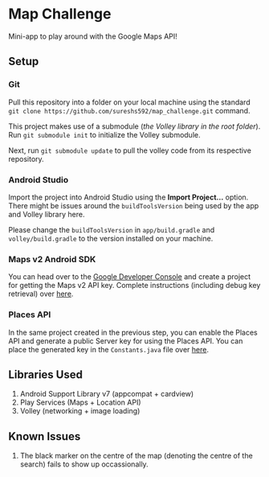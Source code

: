 # Map Challenge
Mini-app to play around with the Google Maps API!

## Setup
### Git
Pull this repository into a folder on your local machine using the standard `git clone https://github.com/sureshs592/map_challenge.git` command.

This project makes use of a submodule (*the Volley library in the root folder*). Run `git submodule init` to initialize the Volley submodule.

Next, run `git submodule update` to pull the volley code from its respective repository.

### Android Studio
Import the project into Android Studio using the **Import Project...** option. There might be issues around the `buildToolsVersion` being used by the app and Volley library here.

Please change the `buildToolsVersion` in `app/build.gradle` and `volley/build.gradle` to the version installed on your machine.

### Maps v2 Android SDK
You can head over to the [Google Developer Console](https://console.developers.google.com) and create a project for getting the Maps v2 API key. Complete instructions (including debug key retrieval) over [here](https://developers.google.com/maps/documentation/android/start).

### Places API
In the same project created in the previous step, you can enable the Places API and generate a public Server key for using the Places API. You can place the generated key in the `Constants.java` file over [here](https://github.com/sureshs592/map_challenge/blob/master/app/src/main/java/com/suresh/mapchallenge/utils/Constants.java#L8).

## Libraries Used
1. Android Support Library v7 (appcompat + cardview)
2. Play Services (Maps + Location API)
3. Volley (networking + image loading)

## Known Issues
1. The black marker on the centre of the map (denoting the centre of the search) fails to show up occassionally.
